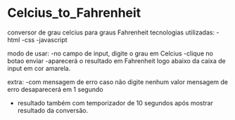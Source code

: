 # Celcius_to_Fahrenheit
conversor de grau celcius para graus Fahrenheit
tecnologias utilizadas:
-html
-css
-javascript

modo de usar:
-no campo de input, digite o grau em Celcius
-clique no botao enviar 
-aparecerá o resultado em Fahrenheit logo abaixo da caixa de input em cor amarela.

extra:
-com mensagem de erro caso não digite nenhum valor
mensagem de erro desaparecerá em 1 segundo
- resultado também com temporizador de 10 segundos após mostrar resultado da conversão.
